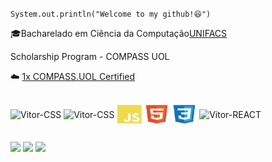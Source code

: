 <code>System.out.println("Welcome to my github!😆")</code>

<p>🎓Bacharelado em Ciência da Computação<a href="https://portal.anhembi.br/?gad_source=1&gclid=CjwKCAiApuCrBhAuEiwA8VJ6JiDseguF4XHpGJ1gHQAwfFJtjnb7r05FtNFFAayWa_aFYNKWyJLu0BoCi0MQAvD_BwE](https://landing.unifacs.br/cursos-de-faculdade?utm_source=search&utm_medium=cpc&utm_campaign=UNIFACS|GRAD|TODOS|INSTITUCIONAL-252|02|05|01|02|&utm_term=cpc&utm_content=Institucional&gad_source=1&gad_campaignid=21738190779&gbraid=0AAAAADo-O54lB5Y1cfE0lxfXSknUjK2ka&gclid=CjwKCAjw3f_BBhAPEiwAaA3K5BQax2K_X2d6C8H9AlHAtxwES_rubr5LeOuCIfv5J5gX6ruC0yd34xoCkhEQAvD_BwE&gclsrc=aw.ds)" target="blank_">UNIFACS</a></p>
<p>Scholarship Program - COMPASS UOL</a></p>
<p>☁️ <a href="https://www.credly.com/badges/db773eb9-df4c-41f1-a42a-b5b2cd08742e/linked_in_profile](https://mail-attachment.googleusercontent.com/attachment/u/0/?ui=2&ik=62fa8745cf&attid=0.1&permmsgid=msg-f:1755276045870971798&th=185bfe438ce43b96&view=att&zw&disp=inline&saddbat=ANGjdJ9VNKHTLET7Fj6I5tPFaaNb_S-l79Sn29Z-XyA_9IYzDYtCg8tlSTEI-vTZlG4o5ppkh6aZf1A2tB9SIxkhYQXPayiVZXGOakHRP55RKrrZ1K-NoubWhJ65kBhN8HTvuv5kFpXqmTYgBLoTIWnYykU1gOUb2H4hoRDwSZxxBmxrWoYWXgRknvU50Fhnna8VuXSd-9yIoYQMUeQY-QlSuotOfpo7iMt5BK7ckSuW7yRAfTO_n6cO_f4RbDQLajV1whQTekz3fJCqhAg21NgXESib8gNXuS2VuzaguX8d2-wmdm6zb6m8D8sijQsqLbD6Wlm8s9z2N5pULh4mzwxAFaUmJNzKVCZC-wLCouXsDB77aEpf74AwInlO38JVShbM11qkq9XTLEuWNsfgeyfXwzgwelZ84RZc0ZIjOAnQmN0zn294eDGIkwU6LftkeGRJko4rkvsrggcKk4Ly6XyI_MbZmZUKq8EU8gq3gx6ByDIVMNEIHQWHtmIulX-moSXkupLZK3ZOpi7omz-rCOYOYQtv2o7EiMOcN-bMIFMda-2xx827r-vJCW_5xjjafyEm4X4pIEE4XOUSEY7FvjN-7vZlMWKjUNJuCnvRlnJkOJ1uS97XEWfKpWqLisYW5yL-FGssEwpMvuCvzTnFQhDJvfTjzNM4y8X6GBUwebgn7sdX3Q_q9bZ-ko9iWynsglrHl8eKnLqKgPDs---i3gSO5oFKK6EyGvJ2_J-d9Vz0Y3umUfFjVlc1D-_XX_OV7AEGjPPp8UQ51qZpnvAH0eDFNRDAVv-rQQ1sRUEb5a8gVG_jGfyxo2Bn9GgGzQ-Yf78ztfucHyhk5dsaHJntByLLdnF-Ftss8q-gHJPgNpJ3Oi5jqE4myNKwce6LdgNyip5vZvs-2qQXINKj1X-2L7MUOCG0QI26t3EJph-CMI24f-_y9lKWcMxdYzoppGTjgrWJxtrUuNXObXizbY5wWFXq9cVQH_afNaipng-ihx0EJI0boybt-C2mgNx_7C64oH9j6jt31wnUfK5IeKD1DBF9PovesEbZOLdST-wNDlgEPtkbyne7eLOY4PF-FLOfm31489sSOFbdo8p62zLn)">1x COMPASS.UOL Certified</a></p>

<div style="display: inline_block"><br>
  <img align="center" alt="Vitor-CSS" height="30" width="40" src="https://cdn.jsdelivr.net/gh/devicons/devicon/icons/flutter/flutter-original.svg">            
  <img align="center" alt="Vitor-CSS" height="30" width="40" src="https://cdn.jsdelivr.net/gh/devicons/devicon/icons/android/android-original.svg">          
  <img align="center" alt="Vitor-Js" height="30" width="40" src="https://raw.githubusercontent.com/devicons/devicon/master/icons/javascript/javascript-plain.svg">
  <img align="center" alt="Vitor-HTML" height="30" width="40" src="https://raw.githubusercontent.com/devicons/devicon/master/icons/html5/html5-original.svg">
  <img align="center" alt="Vitor-CSS" height="30" width="40" src="https://raw.githubusercontent.com/devicons/devicon/master/icons/css3/css3-original.svg">
  <img align="center" alt="Vitor-REACT" height="30" width="40" src="https://download.logo.wine/logo/React_(web_framework)/React_(web_framework)-Logo.wine.png">
</div>
    
  ##
 
  <div> 
  <a href="https://www.instagram.com/dev.reiis/" target="_blank"><img src="https://img.shields.io/badge/-Instagram-%23E4405F?style=for-the-badge&logo=instagram&logoColor=white" target="_blank"></a>
  <a href = "mailto:contatovitorreiis@gmail.com"><img src="https://img.shields.io/badge/-Gmail-%23333?style=for-the-badge&logo=gmail&logoColor=white" target="_blank"></a>
  <a href="https://www.linkedin.com/in/vitor-reis-4a595b20a/" target="_blank"><img src="https://img.shields.io/badge/-LinkedIn-%230077B5?style=for-the-badge&logo=linkedin&logoColor=white" target="_blank"></a> 
     
</div>
